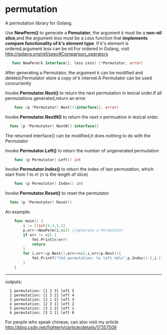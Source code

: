 permutation
===========

A permutation library for Golang.

  Use **NewPerm()** to generate a **Pemutator**, the argument *k* must be a **non-nil slice**,and the argument *less* must be a Less function that **implements compare functionality of k's element type**. If k's element is ordered,argument *less* can be nil.For ordered in Golang, visit http://golang.org/ref/spec#Comparison_operators
 ```Go
	func NewPerm(k interface{}, less Less) (*Permutator, error) 
```
  After generating a Permutator, the argument k can be modified and deleted,Permutator store a copy of k internel.A Permutator can  be used concurrently
  
  Invoke **Permutator.Next()** to return the next permutation in lexcial order.If all permutations generated,return an error
```Go
	func (p *Permutator) Next()(interface{}, error)
```	
  Invoke **Permutator.NextN()** to return the next n permuation in lexical order.
```Go
  func (p *Permutator) NextN() interface{}
```
  The returned interface{} can be modified,it does nothing to do with the Permutator

Invoke **Permutator.Left()** to return the number of ungenerated permutation
```Go
	func (p Permutator) Left() int
```
Invoke **Permutator.Index()** to return the index of last permutation, which start from 1 to n! (n is the length of slice)
```Go
	func (p Permutator) Index() int
```
  Invoke **Permutator.Reset()** to reset the permutator
```Go
  func (p *Permutator) Reset()
```
An example:
```Go
	func main() {
		i := []int{4,3,2,1}
		p,err:=NewPerm(i,nil) //generate a Permutator
		if err != nil {
			fmt.Println(err)
			return
		}
		for i,err:=p.Next();err==nil;i,err=p.Next(){
			fmt.Printf("%3d permutation: %v left %d\n",p.Index()-1,i.([]int),p.Left())
		}
	}
```
--------------------------------------
outputs:

	  1 permutation: [1 2 3] left 5
	  2 permutation: [1 3 2] left 4
	  3 permutation: [2 1 3] left 3
	  4 permutation: [2 3 1] left 2
	  5 permutation: [3 1 2] left 1
	  6 permutation: [3 2 1] left 0

For people who speak chinese, can also visit my article  
	http://blog.csdn.net/fighterlyt/article/details/17357509
